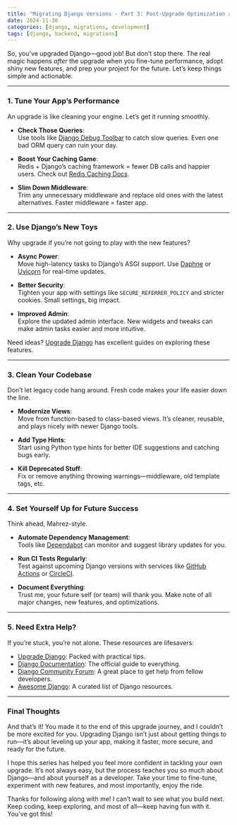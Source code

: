 ```yaml
---
title: "Migrating Django Versions - Part 3: Post-Upgrade Optimization and Leveraging New Features"
date: 2024-11-30
categories: [django, migrations, development]
tags: [django, backend, migrations]
---
```


So, you’ve upgraded Django—good job! But don’t stop there. The real magic happens *after* the upgrade when you fine-tune performance, adopt shiny new features, and prep your project for the future. Let’s keep things simple and actionable.  

---

### **1. Tune Your App’s Performance**  

An upgrade is like cleaning your engine. Let’s get it running smoothly.  

- **Check Those Queries**:  
   Use tools like [Django Debug Toolbar](https://django-debug-toolbar.readthedocs.io/) to catch slow queries. Even one bad ORM query can ruin your day.  

- **Boost Your Caching Game**:  
   Redis + Django’s caching framework = fewer DB calls and happier users. Check out [Redis Caching Docs](https://docs.djangoproject.com/en/stable/topics/cache/#redis).  

- **Slim Down Middleware**:  
   Trim any unnecessary middleware and replace old ones with the latest alternatives. Faster middleware = faster app.  

---

### **2. Use Django’s New Toys**  

Why upgrade if you’re not going to play with the new features?  

- **Async Power**:  
   Move high-latency tasks to Django’s ASGI support. Use [Daphne](https://github.com/django/daphne) or [Uvicorn](https://www.uvicorn.org/) for real-time updates.  

- **Better Security**:  
   Tighten your app with settings like `SECURE_REFERRER_POLICY` and stricter cookies. Small settings, big impact.  

- **Improved Admin**:  
   Explore the updated admin interface. New widgets and tweaks can make admin tasks easier and more intuitive.  

Need ideas? [Upgrade Django](https://upgradedjango.com/) has excellent guides on exploring these features.  

---

### **3. Clean Your Codebase**  

Don’t let legacy code hang around. Fresh code makes your life easier down the line.  

- **Modernize Views**:  
   Move from function-based to class-based views. It’s cleaner, reusable, and plays nicely with newer Django tools.  

- **Add Type Hints**:  
   Start using Python type hints for better IDE suggestions and catching bugs early.  

- **Kill Deprecated Stuff**:  
   Fix or remove anything throwing warnings—middleware, old template tags, etc.  

---

### **4. Set Yourself Up for Future Success**  

Think ahead, Mahrez-style.  

- **Automate Dependency Management**:  
   Tools like [Dependabot](https://github.com/dependabot) can monitor and suggest library updates for you.  

- **Run CI Tests Regularly**:  
   Test against upcoming Django versions with services like [GitHub Actions](https://github.com/features/actions) or [CircleCI](https://circleci.com/).  

- **Document Everything**:  
   Trust me, your future self (or team) will thank you. Make note of all major changes, new features, and optimizations.  

---

### **5. Need Extra Help?**  

If you’re stuck, you’re not alone. These resources are lifesavers:  

- [Upgrade Django](https://upgradedjango.com/): Packed with practical tips.  
- [Django Documentation](https://docs.djangoproject.com/en/stable/releases/): The official guide to everything.  
- [Django Community Forum](https://forum.djangoproject.com/): A great place to get help from fellow developers.  
- [Awesome Django](https://github.com/wsvincent/awesome-django): A curated list of Django resources.  

---

### **Final Thoughts**  

And that’s it! You made it to the end of this upgrade journey, and I couldn’t be more excited for you. Upgrading Django isn’t just about getting things to run—it’s about leveling up your app, making it faster, more secure, and ready for the future.

I hope this series has helped you feel more confident in tackling your own upgrade. It’s not always easy, but the process teaches you so much about Django—and about yourself as a developer. Take your time to fine-tune, experiment with new features, and most importantly, enjoy the ride.

Thanks for following along with me! I can’t wait to see what you build next. Keep coding, keep exploring, and most of all—keep having fun with it. You've got this!